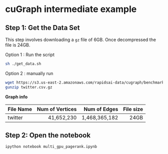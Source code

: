 # cuGraph intermediate example

## Step 1:  Get the Data Set

This step involves downloading a `gz` file of 6GB. Once decompressed the file is 24GB.

Option 1 : Run the script
```bash
sh ./get_data.sh
```

Option 2 : manually run
```bash
wget https://s3.us-east-2.amazonaws.com/rapidsai-data/cugraph/benchmark/twitter.csv.gz
gunzip twitter.csv.gz  
```


**Graph info**

| File Name    | Num of Vertices | Num of Edges    | File size  |
| -------------| --------------: | -------------:  | ---------: |
| twitter      |      41,652,230 | 1,468,365,182   |       24GB | 


## Step 2:  Open the notebook
```bash
ipython notebook multi_gpu_pagerank.ipynb
```